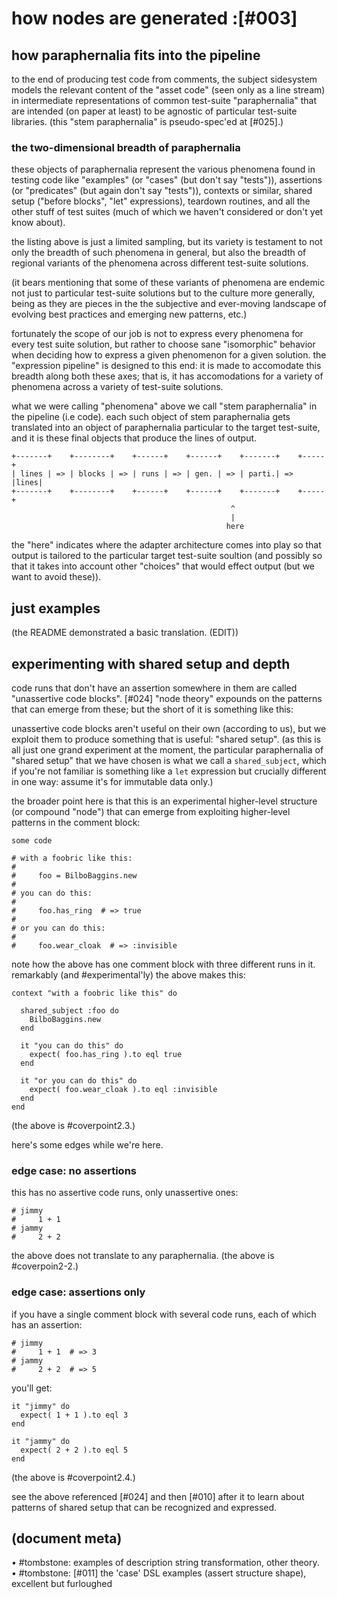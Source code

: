 # how nodes are generated :[#003]

## how paraphernalia fits into the pipeline

to the end of producing test code from comments, the subject sidesystem
models the relevant content of the "asset code" (seen only as a line
stream) in intermediate representations of common test-suite
"paraphernalia" that are intended (on paper at least) to be agnostic
of particular test-suite libraries. (this "stem paraphernalia"
is pseudo-spec'ed at [#025].)



### the two-dimensional breadth of paraphernalia

these objects of paraphernalia represent the various phenomena found in
testing code like "examples" (or "cases" (but don't say "tests")),
assertions (or "predicates" (but again don't say "tests")), contexts
or similar, shared setup ("before blocks", "let" expressions), teardown
routines, and all the other stuff of test suites (much of which we
haven't considered or don't yet know about).

the listing above is just a limited sampling, but its variety is
testament to not only the breadth of such phenomena in general, but also
the breadth of regional variants of the phenomena across different
test-suite solutions.

(it bears mentioning that some of these variants of phenomena are
endemic not just to particular test-suite solutions but to the culture
more generally, being as they are pieces in the the subjective and
ever-moving landscape of evolving best practices and emerging new
patterns, etc.)

fortunately the scope of our job is not to express every phenomena for
every test suite solution, but rather to choose sane "isomorphic"
behavior when deciding how to express a given phenomenon for a given
solution. the "expression pipeline" is designed to this end: it is made
to accomodate this breadth along both these axes; that is, it
has accomodations for a variety of phenomena across a variety of
test-suite solutions.

what we were calling "phenomena" above we call "stem paraphernalia" in
the pipeline (i.e code). each such object of stem paraphernalia gets
translated into an object of paraphernalia particular to the target
test-suite, and it is these final objects that produce the lines of
output.


    +-------+    +--------+    +------+    +------+    +-------+    +-----+
    | lines | => | blocks | => | runs | => | gen. | => | parti.| => |lines|
    +-------+    +--------+    +------+    +------+    +-------+    +-----+
                                                     ^
                                                     |
                                                    here

the "here" indicates where the adapter architecture comes into play so
that output is tailored to the particular target test-suite soultion
(and possibly so that it takes into account other "choices" that would
effect output (but we want to avoid these)).




## just examples

(the README demonstrated a basic translation. (EDIT))




## experimenting with shared setup and depth

code runs that don't have an assertion somewhere in them are called
"unassertive code blocks". [#024] "node theory" expounds on the patterns
that can emerge from these; but the short of it is something like this:

unassertive code blocks aren't useful on their own (according to us),
but we exploit them to produce something that is useful: "shared setup".
(as this is all just one grand experiment at the moment, the particular
paraphernalia of "shared setup" that we have chosen is what we call a
`shared_subject`, which if you're not familiar is something like a `let`
expression but crucially different in one way: assume it's for immutable
data only.)

the broader point here is that this is an experimental higher-level
structure (or compound "node") that can emerge from exploiting higher-level
patterns in the comment block:

    some code

    # with a foobric like this:
    #
    #     foo = BilboBaggins.new
    #
    # you can do this:
    #
    #     foo.has_ring  # => true
    #
    # or you can do this:
    #
    #     foo.wear_cloak  # => :invisible

note how the above has one comment block with three different runs in
it. remarkably (and #experimental'ly) the above makes this:

    context "with a foobric like this" do

      shared_subject :foo do
        BilboBaggins.new
      end

      it "you can do this" do
        expect( foo.has_ring ).to eql true
      end

      it "or you can do this" do
        expect( foo.wear_cloak ).to eql :invisible
      end
    end

(the above is #coverpoint2.3.)

here's some edges while we're here.



### edge case: no assertions

this has no assertive code runs, only unassertive ones:

    # jimmy
    #     1 + 1
    # jammy
    #     2 + 2

the above does not translate to any paraphernalia.
(the above is #coverpoin2-2.)



### edge case: assertions only

if you have a single comment block with several code runs,
each of which has an assertion:

    # jimmy
    #     1 + 1  # => 3
    # jammy
    #     2 + 2  # => 5

you'll get:

    it "jimmy" do
      expect( 1 + 1 ).to eql 3
    end

    it "jammy" do
      expect( 2 + 2 ).to eql 5
    end

(the above is #coverpoint2.4.)

see the above referenced [#024] and then [#010] after it to learn
about patterns of shared setup that can be recognized and expressed.




## (document meta)

• #tombstone: examples of description string transformation, other theory.
• #tombstone: [#011] the 'case' DSL examples (assert structure shape), excellent but furloughed
